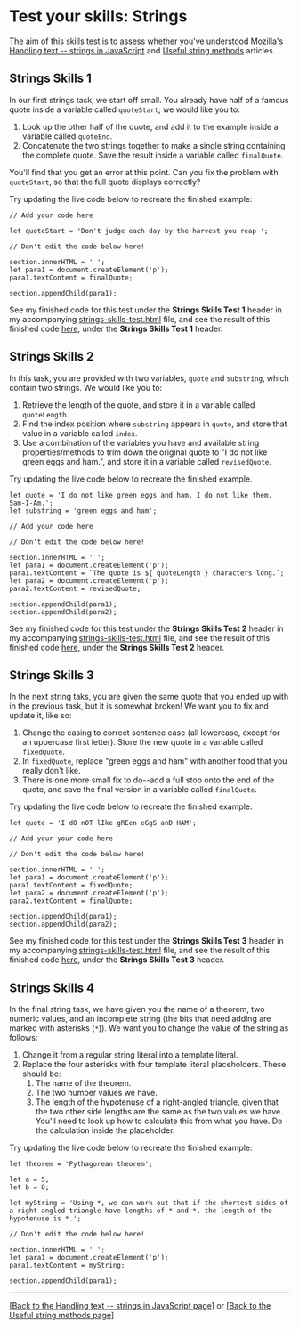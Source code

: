 # Test your skills: Strings

The aim of this skills test is to assess whether you've understood Mozilla's [Handling text -- strings in JavaScript](https://github.com/AndrewSRea/My_Learning_Port/tree/main/JavaScript/JS_First_Steps/Strings_in_JS#handling-text----strings-in-javascript) and [Useful string methods](https://github.com/AndrewSRea/My_Learning_Port/tree/main/JavaScript/JS_First_Steps/Useful_String_Methods#useful-string-methods) articles.

## Strings Skills 1

In our first strings task, we start off small. You already have half of a famous quote inside a variable called `quoteStart`; we would like you to:

1. Look up the other half of the quote, and add it to the example inside a variable called `quoteEnd`.
2. Concatenate the two strings together to make a single string containing the complete quote. Save the result inside a variable called `finalQuote`.

You'll find that you get an error at this point. Can you fix the problem with `quoteStart`, so that the full quote displays correctly?

Try updating the live code below to recreate the finished example:
```
// Add your code here

let quoteStart = 'Don't judge each day by the harvest you reap ';

// Don't edit the code below here!

section.innerHTML = ' ';
let para1 = document.createElement('p');
para1.textContent = finalQuote;

section.appendChild(para1);
```
See my finished code for this test under the **Strings Skills Test 1** header in my accompanying [strings-skills-test.html]() file, and see the result of this finished code [here](), under the **Strings Skills Test 1** header.

## Strings Skills 2

In this task, you are provided with two variables, `quote` and `substring`, which contain two strings. We would like you to:

1. Retrieve the length of the quote, and store it in a variable called `quoteLength`.
2. Find the index position where `substring` appears in `quote`, and store that value in a variable called `index`.
3. Use a combination of the variables you have and available string properties/methods to trim down the original quote to "I do not like green eggs and ham.", and store it in a variable called `revisedQuote`.

Try updating the live code below to recreate the finished example.
```
let quote = 'I do not like green eggs and ham. I do not like them, Sam-I-Am.';
let substring = 'green eggs and ham';

// Add your code here

// Don't edit the code below here!

section.innerHTML = ' ';
let para1 = document.createElement('p');
para1.textContent = `The quote is ${ quoteLength } characters long.`;
let para2 = document.createElement('p');
para2.textContent = revisedQuote;

section.appendChild(para1);
section.appendChild(para2);
```
See my finished code for this test under the **Strings Skills Test 2** header in my accompanying [strings-skills-test.html]() file, and see the result of this finished code [here](), under the **Strings Skills Test 2** header.

## Strings Skills 3

In the next string taks, you are given the same quote that you ended up with in the previous task, but it is somewhat broken! We want you to fix and update it, like so:

1. Change the casing to correct sentence case (all lowercase, except for an uppercase first letter). Store the new quote in a variable called `fixedQuote`.
2. In `fixedQuote`, replace "green eggs and ham" with another food that you really don't like.
3. There is one more small fix to do--add a full stop onto the end of the quote, and save the final version in a variable called `finalQuote`.

Try updating the live code below to recreate the finished example:
```
let quote = 'I dO nOT lIke gREen eGgS anD HAM';

// Add your your code here

// Don't edit the code below here!

section.innerHTML = ' ';
let para1 = document.createElement('p');
para1.textContent = fixedQuote;
let para2 = document.createElement('p');
para2.textContent = finalQuote;

section.appendChild(para1);
section.appendChild(para2);
```
See my finished code for this test under the **Strings Skills Test 3** header in my accompanying [strings-skills-test.html]() file, and see the result of this finished code [here](), under the **Strings Skills Test 3** header.

## Strings Skills 4

In the final string task, we have given you the name of a theorem, two numeric values, and an incomplete string (the bits that need adding are marked with asterisks (`*`)). We want you to change the value of the string as follows:

1. Change it from a regular string literal into a template literal.
2. Replace the four asterisks with four template literal placeholders. These should be:
    1. The name of the theorem.
    2. The two number values we have.
    3. The length of the hypotenuse of a right-angled triangle, given that the two other side lengths are the same as the two values we have. You'll need to look up how to calculate this from what you have. Do the calculation inside the placeholder.

Try updating the live code below to recreate the finished example:
```
let theorem = 'Pythagorean theorem';

let a = 5;
let b = 8;

let myString = 'Using *, we can work out that if the shortest sides of a right-angled triangle have lengths of * and *, the length of the hypotenuse is *.';

// Don't edit the code below here!

section.innerHTML = ' ';
let para1 = document.createElement('p');
para1.textContent = myString;

section.appendChild(para1);
```

<hr>

[[Back to the Handling text -- strings in JavaScript page]](https://github.com/AndrewSRea/My_Learning_Port/tree/main/JavaScript/JS_First_Steps/Strings_in_JS#handling-text----strings-in-javascript) or [[Back to the Useful string methods page]](https://github.com/AndrewSRea/My_Learning_Port/tree/main/JavaScript/JS_First_Steps/Useful_String_Methods#useful-string-methods)